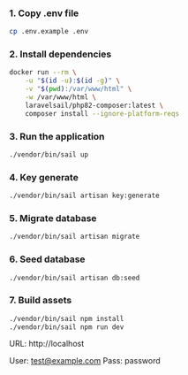 ### 1. Copy .env file

```bash
cp .env.example .env
```

### 2. Install dependencies

```bash
docker run --rm \
    -u "$(id -u):$(id -g)" \
    -v "$(pwd):/var/www/html" \
    -w /var/www/html \
    laravelsail/php82-composer:latest \
    composer install --ignore-platform-reqs
```

### 3. Run the application

```bash
./vendor/bin/sail up
```

### 4. Key generate

```bash
./vendor/bin/sail artisan key:generate
```

### 5. Migrate database

```bash
./vendor/bin/sail artisan migrate
```

### 6. Seed database

```bash
./vendor/bin/sail artisan db:seed
```

### 7. Build assets

```bash
./vendor/bin/sail npm install
./vendor/bin/sail npm run dev
```

URL: http://localhost

User: test@example.com
Pass: password
